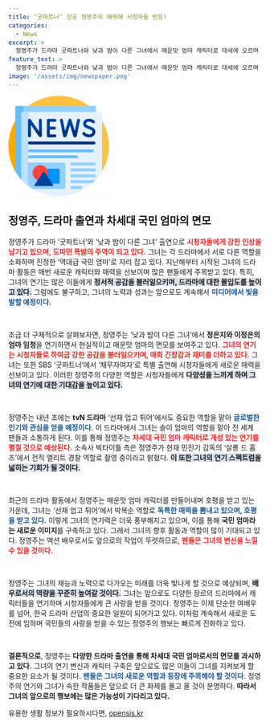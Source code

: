 ```yaml
---
title: ‘굿파트너’ 성공 정영주의 매력에 시청자들 반응!
categories:
  - News
excerpt: >
  정영주가 드라마 굿파트너와 낮과 밤이 다른 그녀에서 매운맛 엄마 캐릭터로 대세에 오르며 시청자들의 마음을 사로잡고 있다. 차세대 국민 엄마로 기대되는 그녀의 활약을 주목하라!
feature_text: >
  정영주가 드라마 굿파트너와 낮과 밤이 다른 그녀에서 매운맛 엄마 캐릭터로 대세에 오르며 시청자들의 마음을 사로잡고 있다. 차세대 국민 엄마로 기대되는 그녀의 활약을 주목하라!
image: '/assets/img/newspaper.png'
---
```


<p><img src="/assets/img/newspaper.png" alt="kimp 속보" /></p>

<h2 data-ke-size="size26">정영주, 드라마 출연과 차세대 국민 엄마의 면모</h2>

<p data-ke-size="size16">정영주가 드라마 ‘굿파트너’와 ‘낮과 밤이 다른 그녀’ 출연으로 <b><span style="color: #ee2323;">시청자들에게 강한 인상을 남기고 있으며, 도파민 폭발의 주역이 되고 있다.</span></b> 그녀는 각 드라마에서 서로 다른 역할을 소화하며 진정한 ‘역대급 국민 엄마’로 자리 잡고 있다. 지난해부터 시작된 그녀의 드라마 활동은 매번 새로운 캐릭터와 매력을 선보이며 많은 팬들에게 주목받고 있다. 특히, 그녀의 연기는 많은 이들에게 <b><span style="background-color: #21538527;">정서적 공감을 불러일으키며, 드라마에 대한 몰입도를 높이고 있다.</span></b> 그럼에도 불구하고, 그녀의 노력과 성과는 앞으로도 계속해서 <b><span style="color: #1a5490;">미디어에서 빛을 발할 예정이다.</span></b></p>

<p data-ke-size="size16">&nbsp;</p>

<p>조금 더 구체적으로 살펴보자면, 정영주는 ‘낮과 밤이 다른 그녀’에서 <b>정은지와 이정은의 엄마 임청</b>을 연기하면서 현실적이고 매운맛 엄마의 면모를 보여주고 있다. <b><span style="color: #ee2323;">그녀의 연기는 시청자들로 하여금 강한 공감을 불러일으키며, 매회 긴장감과 재미를 더하고 있다.</span></b> 그녀는 또한 SBS ‘굿파트너’에서 ‘채무자여자’로 특별 출연해 시청자들에게 새로운 매력을 선보이고 있다. 이러한 정영주의 다양한 역할은 시청자들에게 <b><span style="background-color: #21538527;">다양성을 느끼게 하며 그녀의 연기에 대한 기대감을 높이고 있다.</span></b> </p>

<p data-ke-size="size16">&nbsp;</p>

<p>정영주는 내년 초에는 <b>tvN 드라마</b> ‘선재 업고 튀어’에서도 중요한 역할을 맡아 <b><span style="color: #1a5490;">글로벌한 인기와 관심을 얻을 예정이다.</span></b> 이 드라마에서 그녀는 솔이 엄마의 역할을 맡아 전 세계 팬들과 소통하게 된다. 이를 통해 정영주는 <b><span style="color: #ee2323;">차세대 국민 엄마 캐릭터로 개성 있는 연기를 펼칠 것으로 예상된다.</span></b> 소속사 빅타이틀 측은 정영주가 현재 민진기 감독의 ‘살롱 드 홈즈’에서 전직 엘리트 경찰 역할로 촬영 중이라고 밝혔다. <b><span style="background-color: #21538527;">이 또한 그녀의 연기 스펙트럼을 넓히는 기회가 될 것이다.</span></b></p>

<p data-ke-size="size16">&nbsp;</p>

<p>최근의 드라마 활동에서 정영주는 매운맛 엄마 캐릭터를 만들어내며 호평을 받고 있는 가운데, 그녀는 ‘선재 업고 튀어’에서 박복순 역할로 <b><span style="color: #1a5490;">독특한 매력을 뽐내고 있으며, 호평을 받고 있다.</span></b> 이렇게 그녀의 연기력은 더욱 풍부해지고 있으며, 이를 통해 <b>국민 엄마라는 새로운 이미지</b>를 구축하고 있다. 그래서 그녀의 향후 활동과 역할이 많이 기대되고 있다. 정영주는 액션 배우로서도 앞으로의 작업이 뚜렷하므로, <b><span style="color: #ee2323;">팬들은 그녀의 변신을 느낄 수 있을 것이다.</span></b></p>

<p data-ke-size="size16">&nbsp;</p>

<p>정영주는 그녀의 재능과 노력으로 다가오는 미래를 더욱 빛나게 할 것으로 예상되며, <b><span style="background-color: #21538527;">배우로서의 역량을 꾸준히 높여갈 것이다.</span></b> 그녀는 앞으로도 다양한 장르의 드라마에서 캐릭터들을 연기하며 시청자들에게 큰 사랑을 받을 것이다. 정영주는 이제 단순한 여배우를 넘어, 한국 드라마 산업의 중요한 일원이 되어가고 있다. 이처럼 계속해서 새로운 도전에 임하며 국민들의 사랑을 받을 수 있는 정영주의 행보는 빠르게 진화하고 있다. </p>

<p data-ke-size="size16">&nbsp;</p>

<p><b>결론적으로</b>, 정영주는 <b>다양한 드라마 출연을 통해 차세대 국민 엄마로서의 면모를 과시하고 있다.</b> 그녀의 연기 변신과 캐릭터 구축은 앞으로도 많은 이들이 그녀를 지켜보게 할 중요한 요소가 될 것이다. <b><span style="color: #1a5490;">팬들은 그녀의 새로운 역할과 등장에 주목해야 할 것이다.</span></b> 정영주의 연기와 그녀가 속한 작품들은 앞으로 더 큰 화제를 몰고 올 것이 분명하다. <b>따라서 그녀의 앞으로의 행보에는 많은 가능성이 기다리고 있다.</b>  </p>
유용한 생활 정보가 필요하시다면, <a href="https://opensis.kr" rel="dofollow">opensis.kr</a>


